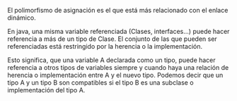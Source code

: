 El polimorfismo de asignación es el que está más relacionado con el enlace dinámico.

En java, una misma variable referenciada (Clases, interfaces…) puede hacer referencia a más de un tipo de Clase. El conjunto de las que pueden ser referenciadas está restringido por la herencia o la implementación.

Esto significa, que una variable A declarada como un tipo, puede hacer referencia a otros tipos de variables siempre y cuando haya una relación de herencia o implementación entre A y el nuevo tipo. Podemos decir que un tipo A y un tipo B son compatibles si el tipo B es una subclase o implementación del tipo A.
